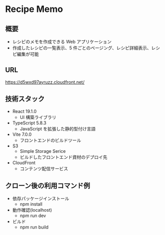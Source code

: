 # Recipe Memo

## 概要

- レシピのメモを作成できる Web アプリケーション
- 作成したレシピの一覧表示、5 件ごとのページング、レシピ詳細表示、レシピ編集が可能

## URL

https://d5wxd97ayruzz.cloudfront.net/

## 技術スタック

- React 19.1.0
  - UI 構築ライブラリ
- TypeScript 5.8.3
  - JavaScript を拡張した静的型付け言語
- Vite 7.0.0
  - フロントエンドのビルドツール
- S3
  - Simple Storage Serice
  - ビルドしたフロントエンド資材のデプロイ先
- CloudFront
  - コンテンツ配信サービス

## クローン後の利用コマンド例

- 依存パッケージインストール
  - npm install
- 動作確認(localhost)
  - npm run dev
- ビルド
  - npm run build
